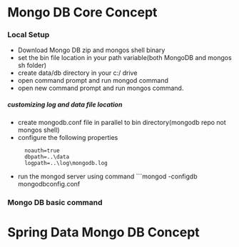# Mongo DB Core Concept
### Local Setup
- Download Mongo DB zip and mongos shell binary
- set the bin file location in your path variable(both MongoDB and mongos sh folder)
- create data/db directory in your c:/ drive
- open command prompt and run mongod command
- open new command prompt and run mongos command.
##### customizing log and data file location
- create mongodb.conf file in parallel to bin directory(mongodb repo not mongos shell)
- configure the following properties
  ```
    noauth=true
    dbpath=..\data
    logpath=..\log\mongodb.log
  ```
- run the mongod server using command ```mongod -configdb mongodbconfig.conf

### Mongo DB basic command

# Spring Data Mongo DB Concept
